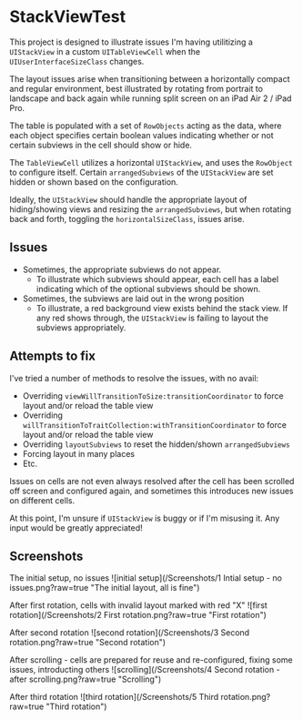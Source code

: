 # StackViewTest

This project is designed to illustrate issues I'm having utilitizing a `UIStackView` in a custom `UITableViewCell` when the `UIUserInterfaceSizeClass` changes.

The layout issues arise when transitioning between a horizontally compact and regular environment, best illustrated by rotating from portrait to landscape and back again while running split screen on an iPad Air 2 / iPad Pro.

The table is populated with a set of `RowObjects` acting as the data, where each object specifies certain boolean values indicating whether or not certain subviews in the cell should show or hide. 

The `TableViewCell` utilizes a horizontal `UIStackView`, and uses the `RowObject` to configure itself. Certain `arrangedSubviews` of the `UIStackView` are set hidden or shown based on the configuration.

Ideally, the `UIStackView` should handle the appropriate layout of hiding/showing views and resizing the `arrangedSubviews`, but when rotating back and forth, toggling the `horizontalSizeClass`, issues arise.

## Issues

- Sometimes, the appropriate subviews do not appear.
  - To illustrate which subviews should appear, each cell has a label indicating which of the optional subviews should be shown.
- Sometimes, the subviews are laid out in the wrong position
  - To illustrate, a red background view exists behind the stack view. If any red shows through, the `UIStackView` is failing to layout the subviews appropriately.

## Attempts to fix

I've tried a number of methods to resolve the issues, with no avail:
- Overriding `viewWillTransitionToSize:transitionCoordinator` to force layout and/or reload the table view
- Overriding `willTransitionToTraitCollection:withTransitionCoordinator` to force layout and/or reload the table view
- Overriding `layoutSubviews` to reset the hidden/shown `arrangedSubviews`
- Forcing layout in many places
- Etc.

Issues on cells are not even always resolved after the cell has been scrolled off screen and configured again, and sometimes this introduces new issues on different cells.

At this point, I'm unsure if `UIStackView` is buggy or if I'm misusing it. Any input would be greatly appreciated!

## Screenshots

The initial setup, no issues
![initial setup](/Screenshots/1 Intial setup - no issues.png?raw=true "The initial layout, all is fine")

After first rotation, cells with invalid layout marked with red "X"
![first rotation](/Screenshots/2 First rotation.png?raw=true "First rotation")

After second rotation
![second rotation](/Screenshots/3 Second rotation.png?raw=true "Second rotation")

After scrolling - cells are prepared for reuse and re-configured, fixing some issues, introducting others
![scrolling](/Screenshots/4 Second rotation - after scrolling.png?raw=true "Scrolling")

After third rotation
![third rotation](/Screenshots/5 Third rotation.png?raw=true "Third rotation")

